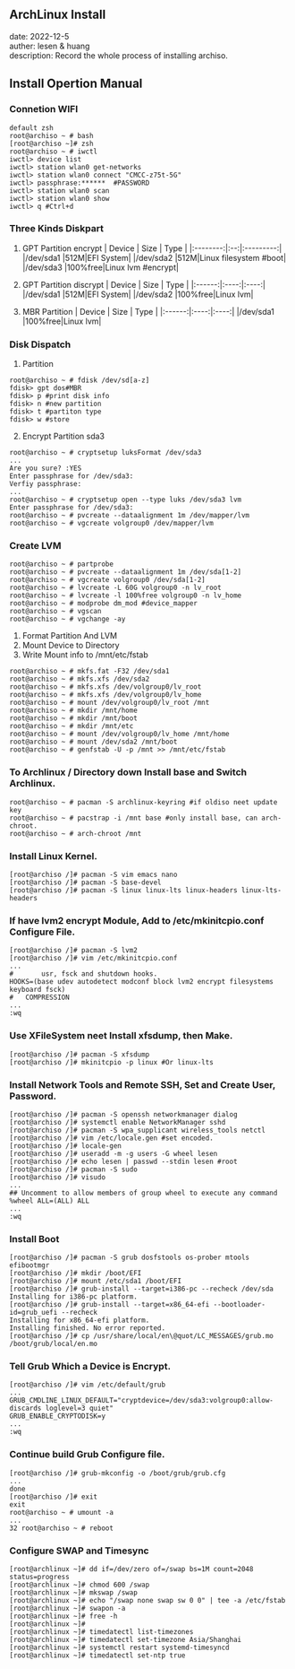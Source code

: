ArchLinux Install 
-----------------
date: 	2022-12-5<br>
auther: lesen & huang<br>
description: 
	Record the whole process of installing archiso.

## Install Opertion Manual

### Connetion WIFI
```terminal
default zsh
root@archiso ~ # bash
[root@archiso ~]# zsh
root@archiso ~ # iwctl
iwctl> device list
iwctl> station wlan0 get-networks
iwctl> station wlan0 connect "CMCC-z75t-5G"
iwctl> passphrase:******  #PASSWORD
iwctl> station wlan0 scan
iwctl> station wlan0 show
iwctl> q #Ctrl+d
```
### Three Kinds Diskpart
1. GPT Partition encrypt
| Device | Size | Type |
|:--------:|:--:|:---------:|
|/dev/sda1 |512M|EFI System|
|/dev/sda2 |512M|Linux filesystem #boot|
|/dev/sda3 |100%free|Linux lvm #encrypt|

2. GPT Partition discrypt
| Device | Size | Type |
|:------:|:----:|:----:|
|/dev/sda1 |512M|EFI System|
|/dev/sda2 |100%free|Linux lvm|

3. MBR Partition
| Device | Size | Type |
|:------:|:----:|:----:|
|/dev/sda1 |100%free|Linux lvm|

### Disk Dispatch

1. Partition
```terminal
root@archiso ~ # fdisk /dev/sd[a-z]
fdisk> gpt dos#MBR
fdisk> p #print disk info
fdisk> n #new partition
fdisk> t #partiton type
fdisk> w #store
```
2. Encrypt Partition sda3

```terminal
root@archiso ~ # cryptsetup luksFormat /dev/sda3
...
Are you sure? :YES
Enter passphrase for /dev/sda3: 
Verfiy passphrase:
...
root@archiso ~ # cryptsetup open --type luks /dev/sda3 lvm
Enter passphrase for /dev/sda3: 
root@archiso ~ # pvcreate --dataalignment 1m /dev/mapper/lvm
root@archiso ~ # vgcreate volgroup0 /dev/mapper/lvm
```

### Create LVM
```terminal
root@archiso ~ # partprobe 
root@archiso ~ # pvcreate --dataalignment 1m /dev/sda[1-2]
root@archiso ~ # vgcreate volgroup0 /dev/sda[1-2]
root@archiso ~ # lvcreate -L 60G volgroup0 -n lv_root
root@archiso ~ # lvcreate -l 100%free volgroup0 -n lv_home
root@archiso ~ # modprobe dm_mod #device_mapper
root@archiso ~ # vgscan
root@archiso ~ # vgchange -ay
```

1. Format Partition And LVM
2. Mount Device to Directory
3. Write Mount info to /mnt/etc/fstab 

```terminal
root@archiso ~ # mkfs.fat -F32 /dev/sda1
root@archiso ~ # mkfs.xfs /dev/sda2
root@archiso ~ # mkfs.xfs /dev/volgroup0/lv_root
root@archiso ~ # mkfs.xfs /dev/volgroup0/lv_home
root@archiso ~ # mount /dev/volgroup0/lv_root /mnt
root@archiso ~ # mkdir /mnt/home
root@archiso ~ # mkdir /mnt/boot
root@archiso ~ # mkdir /mnt/etc
root@archiso ~ # mount /dev/volgroup0/lv_home /mnt/home
root@archiso ~ # mount /dev/sda2 /mnt/boot
root@archiso ~ # genfstab -U -p /mnt >> /mnt/etc/fstab
```

### To Archlinux / Directory down Install base and Switch Archlinux.
```terminal
root@archiso ~ # pacman -S archlinux-keyring #if oldiso neet update key
root@archiso ~ # pacstrap -i /mnt base #only install base, can arch-chroot.
root@archiso ~ # arch-chroot /mnt
```

### Install Linux Kernel.
```terminal
[root@archiso /]# pacman -S vim emacs nano
[root@archiso /]# pacman -S base-devel
[root@archiso /]# pacman -S linux linux-lts linux-headers linux-lts-headers
```

### If have lvm2 encrypt Module, Add to /etc/mkinitcpio.conf Configure File.
```terminal
[root@archiso /]# pacman -S lvm2
[root@archiso /]# vim /etc/mkinitcpio.conf
...
#		usr, fsck and shutdown hooks.
HOOKS=(base udev autodetect modconf block lvm2 encrypt filesystems keyboard fsck)
#	COMPRESSION
...
:wq
```

### Use XFileSystem neet Install xfsdump, then Make.
```terminal
[root@archiso /]# pacman -S xfsdump
[root@archiso /]# mkinitcpio -p linux #Or linux-lts
```

### Install Network Tools and Remote SSH, Set and Create User, Password.
```terminal
[root@archiso /]# pacman -S openssh networkmanager dialog
[root@archiso /]# systemctl enable NetworkManager sshd
[root@archiso /]# pacman -S wpa_supplicant wireless_tools netctl
[root@archiso /]# vim /etc/locale.gen #set encoded.
[root@archiso /]# locale-gen
[root@archiso /]# useradd -m -g users -G wheel lesen
[root@archiso /]# echo lesen | passwd --stdin lesen #root
[root@archiso /]# pacman -S sudo
[root@archiso /]# visudo
...
## Uncomment to allow members of group wheel to execute any command
%wheel ALL=(ALL) ALL
...
:wq
```

### Install Boot
```terminal
[root@archiso /]# pacman -S grub dosfstools os-prober mtools efibootmgr
[root@archiso /]# mkdir /boot/EFI
[root@archiso /]# mount /etc/sda1 /boot/EFI
[root@archiso /]# grub-install --target=i386-pc --recheck /dev/sda 
Installing for i386-pc platform.
[root@archiso /]# grub-install --target=x86_64-efi --bootloader-id=grub_uefi --recheck
Installing for x86_64-efi platform.
Installing finished. No error reported.
[root@archiso /]# cp /usr/share/local/en\@quot/LC_MESSAGES/grub.mo /boot/grub/local/en.mo
```
### Tell Grub Which a Device is Encrypt.
```terminal
[root@archiso /]# vim /etc/default/grub
...
GRUB_CMDLINE_LINUX_DEFAULT="cryptdevice=/dev/sda3:volgroup0:allow-discards loglevel=3 quiet"
GRUB_ENABLE_CRYPTODISK=y
...
:wq
```
### Continue build Grub Configure file.
```terminal
[root@archiso /]# grub-mkconfig -o /boot/grub/grub.cfg
...
done
[root@archiso /]# exit
exit
root@archiso ~ # umount -a
...
32 root@archiso ~ # reboot
```

### Configure SWAP and Timesync
```terminal
[root@archlinux ~]# dd if=/dev/zero of=/swap bs=1M count=2048 status=progress
[root@archlinux ~]# chmod 600 /swap
[root@archlinux ~]# mkswap /swap
[root@archlinux ~]# echo "/swap none swap sw 0 0" | tee -a /etc/fstab
[root@archlinux ~]# swapon -a
[root@archlinux ~]# free -h
[root@archlinux ~]#
[root@archlinux ~]# timedatectl list-timezones
[root@archlinux ~]# timedatectl set-timezone Asia/Shanghai
[root@archlinux ~]# systemctl restart systemd-timesyncd
[root@archlinux ~]# timedatectl set-ntp true
```
